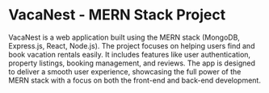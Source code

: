 # VacaNest - MERN Stack Project
 VacaNest is a web application built using the MERN stack (MongoDB, Express.js, React, Node.js). The project focuses on helping users find and book vacation rentals easily. It includes features like user authentication, property listings, booking management, and reviews. The app is designed to deliver a smooth user experience, showcasing the full power of the MERN stack with a focus on both the front-end and back-end development.
